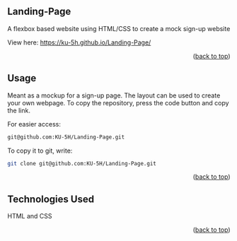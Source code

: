 <!-- ABOUT THE PROJECT -->
## Landing-Page
A flexbox based website using HTML/CSS to create a mock sign-up website

View here: https://ku-5h.github.io/Landing-Page/

<p align="right">(<a href="#readme-top">back to top</a>)</p>

<!-- USAGE EXAMPLES -->
## Usage

Meant as a mockup for a sign-up page. The layout can be used to create your own webpage. To copy the repository, press the code button and copy the link. 

For easier access:
```sh
git@github.com:KU-5H/Landing-Page.git
```

To copy it to git, write:
```sh
git clone git@github.com:KU-5H/Landing-Page.git
```

<p align="right">(<a href="#readme-top">back to top</a>)</p>

## Technologies Used
HTML and CSS
  
<p align="right">(<a href="#readme-top">back to top</a>)</p>
